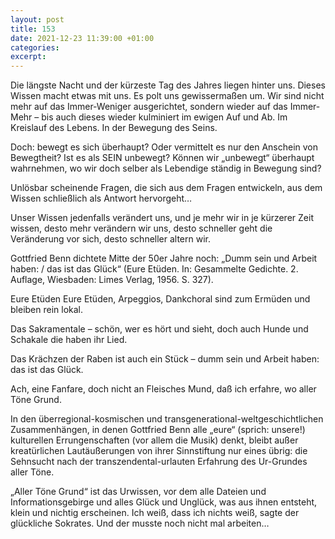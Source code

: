 ```yaml
---
layout: post
title: 153
date: 2021-12-23 11:39:00 +01:00
categories: 
excerpt: 
---
```


Die längste Nacht und der kürzeste Tag des Jahres liegen hinter uns. Dieses Wissen macht etwas mit uns. Es polt uns gewissermaßen um. Wir sind nicht mehr auf das Immer-Weniger ausgerichtet, sondern wieder auf das Immer-Mehr – bis auch dieses wieder kulminiert im ewigen Auf und Ab. Im Kreislauf des Lebens. In der Bewegung des Seins.

Doch: bewegt es sich überhaupt? Oder vermittelt es nur den Anschein von Bewegtheit? Ist es als SEIN unbewegt? Können wir „unbewegt“ überhaupt wahrnehmen, wo wir doch selber als Lebendige ständig in Bewegung sind?

Unlösbar scheinende Fragen, die sich aus dem Fragen entwickeln, aus dem Wissen schließlich als Antwort hervorgeht…

Unser Wissen jedenfalls verändert uns, und je mehr wir in je kürzerer Zeit wissen, desto mehr verändern wir uns, desto schneller geht die Veränderung vor sich, desto schneller altern wir.

Gottfried Benn dichtete Mitte der 50er Jahre noch: „Dumm sein und Arbeit haben: / das ist das Glück“ (Eure Etüden. In: Gesammelte Gedichte. 2. Auflage, Wiesbaden: Limes Verlag, 1956. S. 327).

Eure Etüden
Eure Etüden,
Arpeggios, Dankchoral
sind zum Ermüden
und bleiben rein lokal.

Das Sakramentale –
schön, wer es hört und sieht,
doch auch Hunde und Schakale
die haben ihr Lied.

Das Krächzen der Raben
ist auch ein Stück –
dumm sein und Arbeit haben:
das ist das Glück.

Ach, eine Fanfare,
doch nicht an Fleisches Mund,
daß ich erfahre,
wo aller Töne Grund.

In den überregional-kosmischen und transgenerational-weltgeschichtlichen Zusammenhängen, in denen Gottfried Benn alle „eure“ (sprich: unsere!) kulturellen Errungenschaften (vor allem die Musik) denkt, bleibt außer kreatürlichen Lautäußerungen von ihrer Sinnstiftung nur eines übrig: die Sehnsucht nach der transzendental-urlauten Erfahrung des Ur-Grundes aller Töne.

„Aller Töne Grund“ ist das Urwissen, vor dem alle Dateien und Informationsgebirge und alles Glück und Unglück, was aus ihnen entsteht, klein und nichtig erscheinen. Ich weiß, dass ich nichts weiß, sagte der glückliche Sokrates. Und der musste noch nicht mal arbeiten…
